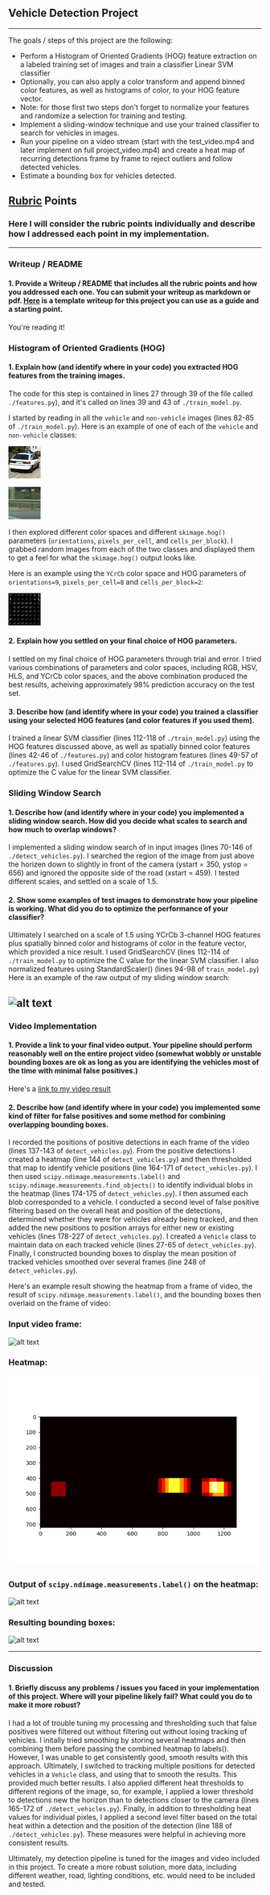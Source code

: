 ## Vehicle Detection Project

---

The goals / steps of this project are the following:

* Perform a Histogram of Oriented Gradients (HOG) feature extraction on a labeled training set of images and train a classifier Linear SVM classifier
* Optionally, you can also apply a color transform and append binned color features, as well as histograms of color, to your HOG feature vector. 
* Note: for those first two steps don't forget to normalize your features and randomize a selection for training and testing.
* Implement a sliding-window technique and use your trained classifier to search for vehicles in images.
* Run your pipeline on a video stream (start with the test_video.mp4 and later implement on full project_video.mp4) and create a heat map of recurring detections frame by frame to reject outliers and follow detected vehicles.
* Estimate a bounding box for vehicles detected.

[//]: # (Image References)
[image1]: ./writeup_images/vehicle.png
[image2]: ./writeup_images/non-vehicle.png
[image3]: ./writeup_images/hog.jpg
[image4]: ./writeup_images/raw-detections.png
[image5]: ./writeup_images/input.png
[image6]: ./writeup_images/heatmap.png
[image7]: ./writeup_images/labels.png
[image8]: ./writeup_images/output.png
[video1]: ./output_images/output_video.mp4

## [Rubric](https://review.udacity.com/#!/rubrics/513/view) Points
### Here I will consider the rubric points individually and describe how I addressed each point in my implementation.  

---
### Writeup / README

#### 1. Provide a Writeup / README that includes all the rubric points and how you addressed each one.  You can submit your writeup as markdown or pdf.  [Here](https://github.com/udacity/CarND-Vehicle-Detection/blob/master/writeup_template.md) is a template writeup for this project you can use as a guide and a starting point.  

You're reading it!

### Histogram of Oriented Gradients (HOG)

#### 1. Explain how (and identify where in your code) you extracted HOG features from the training images.

The code for this step is contained in lines 27 through 39 of the file called `./features.py`), and it's called on lines 39 and 43 of `./train_model.py`.

I started by reading in all the `vehicle` and `non-vehicle` images (lines 82-85 of `./train_model.py`).  Here is an example of one of each of the `vehicle` and `non-vehicle` classes:

![alt text][image1]

![alt text][image2]

I then explored different color spaces and different `skimage.hog()` parameters (`orientations`, `pixels_per_cell`, and `cells_per_block`).  I grabbed random images from each of the two classes and displayed them to get a feel for what the `skimage.hog()` output looks like.

Here is an example using the `YCrCb` color space and HOG parameters of `orientations=9`, `pixels_per_cell=8` and `cells_per_block=2`:

![alt text][image3]

#### 2. Explain how you settled on your final choice of HOG parameters.

I settled on my final choice of HOG parameters through trial and error.  I tried various combinations of parameters and color spaces, including RGB, HSV, HLS, and YCrCb color spaces, and the above combination produced the best results, acheiving approximately 98% prediction accuracy on the test set.

#### 3. Describe how (and identify where in your code) you trained a classifier using your selected HOG features (and color features if you used them).

I trained a linear SVM classifier (lines 112-118 of `./train_model.py`) using the HOG features discussed above, as well as spatially binned color features (lines 42-46 of `./features.py`) and color histogram features (lines 49-57 of `./features.py`).  I used GridSearchCV (lines 112-114 of `./train_model.py` to optimize the C value for the linear SVM classifier.

### Sliding Window Search

#### 1. Describe how (and identify where in your code) you implemented a sliding window search.  How did you decide what scales to search and how much to overlap windows?

I implemented a sliding window search of in input images (lines 70-146 of `./detect_vehicles.py`).  I searched the region of the image from just above the horizen down to slightly in front of the camera (ystart = 350, ystop = 656) and ignored the opposite side of the road (xstart = 459).  I tested different scales, and settled on a scale of 1.5.

#### 2. Show some examples of test images to demonstrate how your pipeline is working.  What did you do to optimize the performance of your classifier?

Ultimately I searched on a scale of 1.5 using YCrCb 3-channel HOG features plus spatially binned color and histograms of color in the feature vector, which provided a nice result. I used GridSearchCV (lines 112-114 of `./train_model.py` to optimize the C value for the linear SVM classifier.  I also normalized features using StandardScaler() (lines 94-98 of `train_model.py`)  Here is an example of the raw output of my sliding window search:

![alt text][image4]
---

### Video Implementation

#### 1. Provide a link to your final video output.  Your pipeline should perform reasonably well on the entire project video (somewhat wobbly or unstable bounding boxes are ok as long as you are identifying the vehicles most of the time with minimal false positives.)
Here's a [link to my video result](./output_images/output_video.mp4)


#### 2. Describe how (and identify where in your code) you implemented some kind of filter for false positives and some method for combining overlapping bounding boxes.

I recorded the positions of positive detections in each frame of the video (lines 137-143 of `detect_vehicles.py`).  From the positive detections I created a heatmap (line 144 of `detect_vehicles.py`) and then thresholded that map to identify vehicle positions (line 164-171 of `detect_vehicles.py`).  I then used `scipy.ndimage.measurements.label()` and `scipy.ndimage.measurements.find_objects()` to identify individual blobs in the heatmap (lines 174-175 of `detect_vehicles.py`).  I then assumed each blob corresponded to a vehicle.  I conducted a second level of false positive filtering based on the overall heat and position of the detections, determined whether they were for vehicles already being tracked, and then added the new positions to position arrays for either new or existing vehicles (lines 178-227 of `detect_vehicles.py`).  I created a `Vehicle` class to maintain data on each tracked vehicle (lines 27-65 of `detect_vehicles.py`).  Finally, I constructed bounding boxes to display the mean position of tracked vehicles smoothed over several frames (line 248 of `detect_vehicles.py`).

Here's an example result showing the heatmap from a frame of video, the result of `scipy.ndimage.measurements.label()`, and the bounding boxes then overlaid on the frame of video:

### Input video frame:
![alt text][image5]

### Heatmap:
![alt text][image6]

### Output of `scipy.ndimage.measurements.label()` on the heatmap:
![alt text][image7]

### Resulting bounding boxes:
![alt text][image8]



---

### Discussion

#### 1. Briefly discuss any problems / issues you faced in your implementation of this project.  Where will your pipeline likely fail?  What could you do to make it more robust?

I had a lot of trouble tuning my processing and thresholding such that false positives were filtered out without filtering out without losing tracking of vehicles.  I initally tried smoothing by storing several heatmaps and then combining them before passing the combined heatmap to labels().  However, I was unable to get consistently good, smooth results with this approach.  Ultimately, I switched to tracking multiple positions for detected vehicles in a `Vehicle` class, and using that to smooth the results.  This provided much better results.  I also applied different heat thresholds to different regions of the image, so, for example, I applied a lower threshold to detections new the horizon than to detections closer to the camera (lines 165-172 of `./detect_vehicles.py`). Finally, in addition to thresholding heat values for individual pixles, I applied a second level filter based on the total heat within a detection and the position of the detection (line 188 of `./detect_vehicles.py`). These measures were helpful in achieving more consistent results.

Ultimately, my detection pipeline is tuned for the images and video included in this project.  To create a more robust solution, more data, including different weather, road, lighting conditions, etc. would need to be included and tested.


